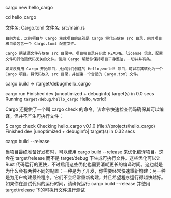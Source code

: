 cargo new hello_cargo

cd hello_cargo

文件名: Cargo.toml
文件名: src/main.rs

```
目前为止，之前项目与 Cargo 生成项目的区别是 Cargo 将代码放在 src 目录，同时项目根目录包含一个 Cargo.toml 配置文件。

Cargo 期望源文件存放在 src 目录中。项目根目录只存放 README、license 信息、配置文件和其他跟代码无关的文件。使用 Cargo 帮助你保持项目干净整洁，一切井井有条。

如果没有用 Cargo 开始项目，比如我们创建的 Hello,world! 项目，可以将其转化为一个 Cargo 项目。将代码放入 src 目录，并创建一个合适的 Cargo.toml 文件。
```

cargo build   =>  /target/debug/hello_cargo

cargo run
    Finished dev [unoptimized + debuginfo] target(s) in 0.0 secs
     Running `target/debug/hello_cargo`
Hello, world!

Cargo 还提供了一个叫 cargo check 的命令。该命令快速检查代码确保其可以编译，但并不产生可执行文件：


$ cargo check
   Checking hello_cargo v0.1.0 (file:///projects/hello_cargo)
    Finished dev [unoptimized + debuginfo] target(s) in 0.32 secs

cargo build --release


当项目最终准备好发布时，可以使用 cargo build --release 来优化编译项目。这会在 target/release 而不是 target/debug 下生成可执行文件。这些优化可以让 Rust 代码运行的更快，不过启用这些优化也需要消耗更长的编译时间。这也就是为什么会有两种不同的配置：一种是为了开发，你需要经常快速重新构建；另一种是为用户构建最终程序，它们不会经常重新构建，并且希望程序运行得越快越好。如果你在测试代码的运行时间，请确保运行 cargo build --release 并使用 target/release 下的可执行文件进行测试